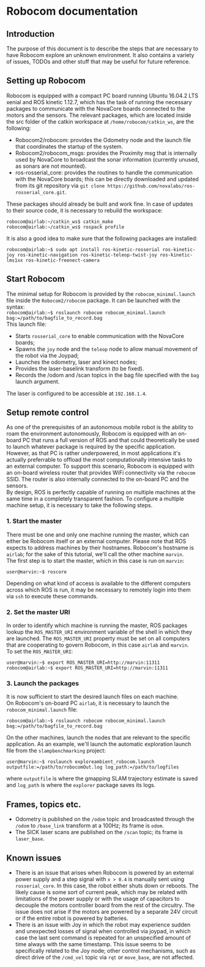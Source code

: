 # Robocom documentation

## Introduction  
The purpose of this document is to describe the steps that are necessary to have Robocom explore an unknown environment. It also contains a variety of issues, TODOs and other stuff that may be useful for future reference.  

## Setting up Robocom  
Robocom is equipped with a compact PC board running Ubuntu 16.04.2 LTS xenial and ROS kinetic 1.12.7, which has the task of running the necessary packages to communicate with the NovaCore boards connected to the motors and the sensors. The relevant packages, which are located inside the src folder of the catkin workspace at `/home/robocom/catkin_ws`, are the following:  

* Robocom2/robocom: provides the Odometry node and the launch file that coordinates the startup of the system.  
* Robocom2/robocom_msgs: provides the Proximity msg that is internally used by NovaCore to broadcast the sonar information (currently unused, as sonars are not mounted).  
* ros-rosserial_core: provides the routines to handle the communication with the NovaCore boards; this can be directly downloaded and updated from its git repository via ```git clone https://github.com/novalabs/ros-rosserial_core.git```.  

These packages should already be built and work fine. In case of updates to their source code, it is necessary to rebuild the workspace:  
``` 
robocom@airlab:~/catkin_ws$ catkin_make
robocom@airlab:~/catkin_ws$ rospack profile
```
It is also a good idea to make sure that the following packages are installed:
```
robocom@airlab:~$ sudo apt install ros-kinetic-rosserial ros-kinetic-joy ros-kinetic-navigation ros-kinetic-teleop-twist-joy ros-kinetic-lms1xx ros-kinetic-freenect-camera
```

## Start Robocom
The minimal setup for Robocom is provided by the `robocom_minimal.launch` file inside the `Robocom2/robocom` package. It can be launched with the syntax:  
```robocom@airlab:~$ roslaunch robocom robocom_minimal.launch bag:=/path/to/bagfile_to_record.bag```  
This launch file:  

* Starts `rosserial_core` to enable communication with the NovaCore boards;
* Spawns the `joy` node and the `teleop` node to allow manual movement of the robot via the Joypad;  
* Launches the odometry, laser and kinect nodes; 
* Provides the laser-baselink transform (to be fixed).
* Records the /odom and /scan topics in the bag file specified with the `bag` launch argument. 

The laser is configured to be accessible at ```192.168.1.4```.

## Setup remote control
As one of the prerequisites of an autonomous mobile robot is the ability to roam the environment autonomously, Robocom is equipped with an on-board PC that runs a full version of ROS and that could theoretically be used to launch whatever package is required by the specific application. However, as that PC is rather underpowered, in most applications it's actually preferrable to offload the most computationally intensive tasks to an external computer. To support this scenario, Robocom is equipped with an on-board wireless router that provides WiFi connectivity via the ```robocom``` SSID. The router is also internally connected to the on-board PC and the sensors.  
By design, ROS is perfectly capable of running on multiple machines at the same time in a completely transparent fashion. To configure a multiple machine setup, it is necessary to take the following steps.

### 1. Start the master
There must be one and only one machine running the master, which can either be Robocom itself or an external computer. Please note that ROS expects to address machines by their hostnames. Robocom's hostname is `airlab`; for the sake of this tutorial, we'll call the other machine `marvin`.  
The first step is to start the master, which in this case is run on `marvin`:
```
user@marvin:~$ roscore
```  
Depending on what kind of access is available to the different computers across which ROS is run, it may be necessary to remotely login into them via `ssh` to execute these commands.  

### 2. Set the master URI
In order to identify which machine is running the master, ROS packages lookup the `ROS_MASTER_URI` environment variable of the shell in which they are launched. The `ROS_MASTER_URI` property must be set on all computers that are cooperating to govern Robocom, in this case `airlab` and `marvin`.  
To set the `ROS_MASTER_URI`:  
```
user@marvin:~$ export ROS_MASTER_URI=http://marvin:11311
robocom@airlab:~$ export ROS_MASTER_URI=http://marvin:11311
```

### 3. Launch the packages  
It is now sufficient to start the desired launch files on each machine.  
On Robocom's on-board PC `airlab`, it is necessary to launch the `robocom_minimal.launch` file:
```
robocom@airlab:~$ roslaunch robocom robocom_minimal.launch bag:=/path/to/bagfile_to_record.bag
```
On the other machines, launch the nodes that are relevant to the specific application. As an example, we'll launch the automatic exploration launch file from the `slampbenchmarking` project:  
```
user@marvin:~$ roslaunch exploreambient_robocom.launch outputfile:=/path/to/robocomOut.log log_path:=/path/to/logfiles
```
where `outputfile` is where the gmapping SLAM trajectory estimate is saved and `log_path` is where the `explorer` package saves its logs.

## Frames, topics etc.  
* Odometry is published on the `/odom` topic and broadcasted through the `/odom` to `/base_link` transform at a 100Hz; its frame is `odom`.  
* The SICK laser scans are published on the `/scan` topic; its frame is `laser_base`.  

## Known issues  
* There is an issue that arises when Robocom is powered by an external power supply and a step signal with `x > 0.4` is manually sent using `rosserial_core`. In this case, the robot either shuts down or reboots. The likely cause is some sort of current peak, which may be related with limitations of the power supply or with the usage of capacitors to decouple the motors controller board from the rest of the circuitry. The issue does not arise if the motors are powered by a separate 24V circuit or if the entire robot is powered by batteries.  
* There is an issue with Joy in which the robot may experience sudden and unexpected losses of signal when controlled via joypad, in which case the last sent command is repeated for an unspecified amount of time always with the same timestamp. This issue seems to be specifically related to the Joy node; other control mechanisms, such as direct drive of the `/cmd_vel` topic via `rqt` or `move_base`, are not affected.  






